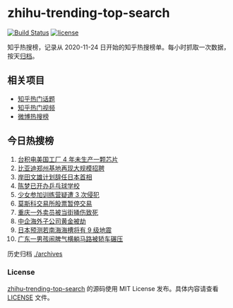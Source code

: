 # zhihu-trending-top-search

[![Build Status](https://github.com/justjavac/zhihu-trending-top-search/workflows/ci/badge.svg?branch=main)](https://github.com/justjavac/zhihu-trending-top-search/actions)
[![license](https://img.shields.io/github/license/justjavac/zhihu-trending-top-search)](https://github.com/justjavac/zhihu-trending-top-search/blob/main/LICENSE)

知乎热搜榜，记录从 2020-11-24 日开始的知乎热搜榜单。每小时抓取一次数据，按天[归档](./archives)。

## 相关项目

- [知乎热门话题](https://github.com/justjavac/zhihu-trending-hot-questions)
- [知乎热门视频](https://github.com/justjavac/zhihu-trending-hot-video)
- [微博热搜榜](https://github.com/justjavac/weibo-trending-hot-search)

## 今日热搜榜

<!-- BEGIN -->
<!-- 最后更新时间 Sun Aug 18 2024 08:43:57 GMT+0800 (China Standard Time) -->

1. [台积电美国工厂 4 年未生产一颗芯片](https://www.zhihu.com/search?q=%E5%8F%B0%E7%A7%AF%E7%94%B5%E7%BE%8E%E5%9B%BD%E5%B7%A5%E5%8E%82%204%20%E5%B9%B4%E6%9C%AA%E7%94%9F%E4%BA%A7%E4%B8%80%E9%A2%97%E8%8A%AF%E7%89%87)
1. [比亚迪郑州基地再现大规模招聘](https://www.zhihu.com/search?q=%E6%AF%94%E4%BA%9A%E8%BF%AA%E9%83%91%E5%B7%9E%E5%9F%BA%E5%9C%B0%E5%86%8D%E7%8E%B0%E5%A4%A7%E8%A7%84%E6%A8%A1%E6%8B%9B%E8%81%98)
1. [岸田文雄计划辞任日本首相](https://www.zhihu.com/search?q=%E5%B2%B8%E7%94%B0%E6%96%87%E9%9B%84%E8%AE%A1%E5%88%92%E8%BE%9E%E4%BB%BB%E6%97%A5%E6%9C%AC%E9%A6%96%E7%9B%B8)
1. [陈梦已开办乒乓球学校](https://www.zhihu.com/search?q=%E9%99%88%E6%A2%A6%E5%B7%B2%E5%BC%80%E5%8A%9E%E4%B9%92%E4%B9%93%E7%90%83%E5%AD%A6%E6%A0%A1)
1. [少女参加训练营疑遭 3 次侵犯](https://www.zhihu.com/search?q=%E5%B0%91%E5%A5%B3%E5%8F%82%E5%8A%A0%E8%AE%AD%E7%BB%83%E8%90%A5%E7%96%91%E9%81%AD%203%20%E6%AC%A1%E4%BE%B5%E7%8A%AF)
1. [莫斯科交易所股票暂停交易](https://www.zhihu.com/search?q=%E8%8E%AB%E6%96%AF%E7%A7%91%E4%BA%A4%E6%98%93%E6%89%80%E8%82%A1%E7%A5%A8%E6%9A%82%E5%81%9C%E4%BA%A4%E6%98%93)
1. [重庆一外卖员被当街捅伤致死](https://www.zhihu.com/search?q=%E9%87%8D%E5%BA%86%E4%B8%80%E5%A4%96%E5%8D%96%E5%91%98%E8%A2%AB%E5%BD%93%E8%A1%97%E6%8D%85%E4%BC%A4%E8%87%B4%E6%AD%BB)
1. [中企海外子公司黄金被劫](https://www.zhihu.com/search?q=%E4%B8%AD%E4%BC%81%E6%B5%B7%E5%A4%96%E5%AD%90%E5%85%AC%E5%8F%B8%E9%BB%84%E9%87%91%E8%A2%AB%E5%8A%AB)
1. [日本预测若南海海槽将有 9 级地震](https://www.zhihu.com/search?q=%E6%97%A5%E6%9C%AC%E9%A2%84%E6%B5%8B%E8%8B%A5%E5%8D%97%E6%B5%B7%E6%B5%B7%E6%A7%BD%E5%B0%86%E6%9C%89%209%20%E7%BA%A7%E5%9C%B0%E9%9C%87)
1. [广东一男孩闹脾气横躺马路被轿车碾压](https://www.zhihu.com/search?q=%E5%B9%BF%E4%B8%9C%E4%B8%80%E7%94%B7%E5%AD%A9%E9%97%B9%E8%84%BE%E6%B0%94%E6%A8%AA%E8%BA%BA%E9%A9%AC%E8%B7%AF%E8%A2%AB%E8%BD%BF%E8%BD%A6%E7%A2%BE%E5%8E%8B)

<!-- END -->

历史归档 [./archives](./archives)

### License

[zhihu-trending-top-search](https://github.com/justjavac/zhihu-trending-top-search) 的源码使用 MIT License
发布。具体内容请查看 [LICENSE](./LICENSE) 文件。
